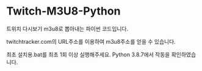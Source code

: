 # Twitch-M3U8-Python
트위치 다시보기 m3u8로 뽑아내는 파이썬 코드입니다.

twitchtracker.com의 URL주소를 이용하여 m3u8주소를 얻을 수 있습니다.

최초 설치용.bat를 최초 1회 이상 실행해주세요.
Python 3.8.7에서 작동을 확인하였습니다.
